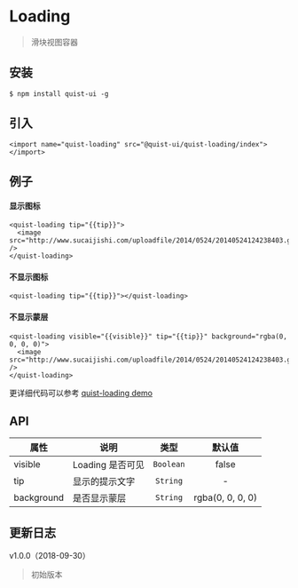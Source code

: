 # Loading

> 滑块视图容器


## 安装

```
$ npm install quist-ui -g
```

## 引入
```ux
<import name="quist-loading" src="@quist-ui/quist-loading/index"></import>
```

## 例子

#### 显示图标

```ux
<quist-loading tip="{{tip}}">
  <image src="http://www.sucaijishi.com/uploadfile/2014/0524/20140524124238403.gif" />
</quist-loading>
```

#### 不显示图标

```ux
<quist-loading tip="{{tip}}"></quist-loading>
```

#### 不显示蒙层

```ux
<quist-loading visible="{{visible}}" tip="{{tip}}" background="rgba(0, 0, 0, 0)">
  <image src="http://www.sucaijishi.com/uploadfile/2014/0524/20140524124238403.gif" />
</quist-loading>
```

更详细代码可以参考 [quist-loading demo](https://github.com/qapp-ui/qapp-ui/blob/master/src/Button/index.ux)

## API 

| 属性 | 说明 | 类型 | 默认值 |
|-------------|------------|:--------:|:-----:|
| visible | Loading 是否可见 | `Boolean` | false |
| tip | 显示的提示文字 | `String` | - |
| background | 是否显示蒙层 | `String` | rgba(0, 0, 0, 0) |

## 更新日志

v1.0.0（2018-09-30）
> 初始版本
